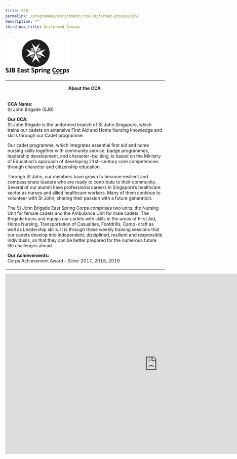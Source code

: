 ```yaml
---
title: SJB
permalink: /programmes/enrichment/cca/uniformed-groups/sjb/
description: ""
third_nav_title: Uniformed Groups
---
```

<img style="width: 40%;" src="/images/sjab.png" />
<table>
<tbody>
<tr>
<td width="590">
<p style="text-align: center;"><strong>About the CCA&nbsp;</strong></p>
</td>
</tr>
<tr>
<td width="590">
<p><strong>CCA Name:<br /></strong>St John Brigade (SJB)</p>
<p><strong>Our CCA:<br /></strong>St John Brigade is the uniformed branch of St John Singapore, which trains our cadets on extensive First Aid and Home Nursing knowledge and skills through our Cadet programme.</p>
<p>Our cadet programme, which integrates essential first aid and home nursing skills together with community service, badge programmes, leadership development, and character-building, is based on the Ministry of Education&rsquo;s approach of developing 21st-century core competencies through character and citizenship education.</p>
<p>Through St John, our members have grown to become resilient and compassionate leaders who are ready to contribute to their community. Several of our alumni have professional careers in Singapore&rsquo;s healthcare sector as nurses and allied healthcare workers. Many of them continue to volunteer with St John, sharing their passion with a future generation.</p>
<p>The St John Brigade East Spring Corps comprises two units, the Nursing Unit for female cadets and the Ambulance Unit for male cadets. The Brigade trains and equips our cadets with skills in the areas of First Aid, Home Nursing, Transportation of Casualties, Footdrills, Camp-craft as well as Leadership skills. It is through these weekly training sessions that our cadets develop into independent, disciplined, resilient and responsible individuals, so that they can be better prepared for the numerous future life challenges ahead.</p>
<p><strong>Our Achievements:<br /></strong>Corps Achievement Award &ndash; Silver 2017, 2018, 2019</p>
</td>
</tr>
</tbody>
</table>
<iframe src="https://docs.google.com/presentation/d/e/2PACX-1vQRiiU0QrwiNp2YqenPdhM3fsZ0K91HonvT3eFyvzxSLTMTstkZWYZJ5PTdghHao2OgAzKWCxCN67o5/embed?start=false&loop=false&delayms=10000" frameborder="0" width="960" height="569" allowfullscreen="true"></iframe>